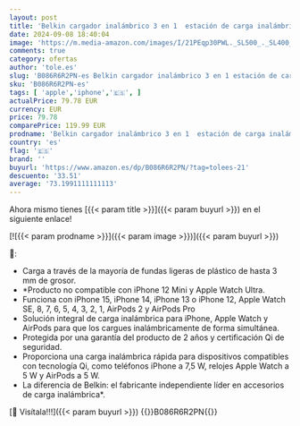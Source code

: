```yaml
---
layout: post
title: 'Belkin cargador inalámbrico 3 en 1  estación de carga inalámbrica de 7 5 W para iPhone  Apple Watch y AirPods   soporte de carga blanco'
date: 2024-09-08 18:40:04
image: 'https://m.media-amazon.com/images/I/21PEqp30PWL._SL500_._SL400_.jpg'
comments: true
category: ofertas
author: 'tole.es'
slug: 'B086R6R2PN-es Belkin cargador inalámbrico 3 en 1 estación de carga...'
sku: 'B086R6R2PN-es'
tags: [ 'apple','iphone','🇪🇸', ]
actualPrice: 79.78 EUR
currency: EUR
price: 79.78
comparePrice: 119.99 EUR
prodname: 'Belkin cargador inalámbrico 3 en 1  estación de carga inalámbrica de 7 5 W para iPhone  Apple Watch y AirPods   soporte de carga blanco'
country: 'es'
flag: '🇪🇸'
brand: ''
buyurl: 'https://www.amazon.es/dp/B086R6R2PN/?tag=tolees-21'
descuento: '33.51'
average: '73.1991111111113'
---
```


Ahora mismo tienes [{{< param title >}}]({{< param buyurl >}}) en el siguiente enlace!

[![{{< param prodname >}}]({{< param image >}})]({{< param buyurl >}})

🔎:

- Carga a través de la mayoría de fundas ligeras de plástico de hasta 3 mm de grosor.
- *Producto no compatible con iPhone 12 Mini y Apple Watch Ultra.
- Funciona con iPhone 15, iPhone 14, iPhone 13 o iPhone 12, Apple Watch SE, 8, 7, 6, 5, 4, 3, 2, 1, AirPods 2 y AirPods Pro
- Solución integral de carga inalámbrica para iPhone, Apple Watch y AirPods para que los cargues inalámbricamente de forma simultánea.
- Protegida por una garantía del producto de 2 años y certificación Qi de seguridad.
- Proporciona una carga inalámbrica rápida para dispositivos compatibles con tecnología Qi, como teléfonos iPhone a 7,5 W, relojes Apple Watch a 5 W y AirPods a 5 W.
- La diferencia de Belkin: el fabricante independiente líder en accesorios de carga inalámbrica*.

[🛒 Visítala!!!]({{< param buyurl >}})
{{<world>}}B086R6R2PN{{</world>}}
